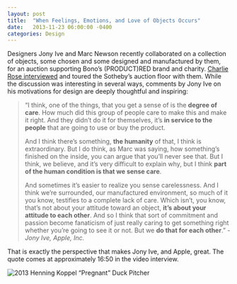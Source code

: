 ```yaml
---
layout: post
title:  "When Feelings, Emotions, and Love of Objects Occurs"
date:   2013-11-23 06:00:00 -0400
categories: Design
---
```

Designers Jony Ive and Marc Newson recently collaborated on a collection of objects,
some chosen and some designed and manufactured by them, for an auction supporting
Bono’s (PRODUCT)RED brand and charity. [Charlie Rose interviewed][CharlieRoseYouTubeVideoURL]
and toured the Sotheby’s auction floor with them.  While the discussion was interesting in
several ways, comments by Jony Ive on his motivations for design are deeply thoughtful and inspiring:

> “I think, one of the things, that you get a sense of is the **degree of care**. How much did this group
> of people care to make this and make it right. And they didn’t do it for themselves, it’s **in service
> to the people** that are going to use or buy the product.
>
> And I think there’s something, **the humanity** of that, I think is extraordinary. But I do think,
> as Marc was saying, how something’s finished on the inside, you can argue that you’ll never see that.
> But I think, we believe, and it’s very difficult to explain why, but I think **part of the human
> condition is that we sense care**.
>
> And sometimes it’s easier to realize you sense carelessness. And I think we’re surrounded,
> our manufactured environment, so much of it you know, testifies to a complete lack of care.
> Which isn’t, you know, that’s not about your attitude toward an object, **it’s about your attitude to each other**.
> And so I think that sort of commitment and passion become fanaticism of just really caring to
> get something right whether you’re going to see it or not. But we **do that for each other**.” *- Jony Ive, Apple, Inc.*

That is exactly the perspective that makes Jony Ive, and Apple, great.
The quote comes at approximately 16:50 in the video interview.

![2013 Henning Koppel “Pregnant” Duck Pitcher](/images/013-henning-koppel-22pregnant-duck22-red-pitcher.jpg)

[CharlieRoseYouTubeVideoURL]: https://www.charlierose.com/videos/17469
